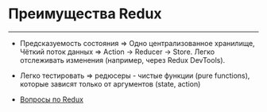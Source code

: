 # Преимущества Redux

----

- Предсказуемость состояния => Одно централизованное хранилище, Чёткий поток данных => Action → Reducer → Store. Легко отслеживать изменения (например, через Redux DevTools).
- Легко тестировать => редюсеры - чистые функции (pure functions), которые зависят только от аргументов (state, action)

- [Вопросы по Redux](redux.md)